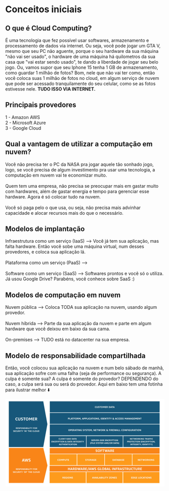 # Conceitos iniciais

## O que é Cloud Computing?
É uma tecnologia que fez possível usar softwares, armazenamento e processamento de dados via internet. Ou seja, você pode jogar um GTA V, mesmo que seu PC não aguente, porque o seu hardware da sua máquina "não vai ser usado", 
o hardware de uma máquina há quilometros da sua casa que "vai estar sendo usado", te dando a liberdade de jogar seu belo jogo. Ou, vamos supor que seu Iphone 15 tenha 1 GB de armazenamento, como guardar 1 milhão de fotos?
 Bom, nele que não vai ter como, então você coloca suas 1 milhão de fotos no cloud, em algum serviço de nuvem que pode ser acessado tranquilamente do seu celular, como se as fotos estivesse nele. <b>TUDO ISSO VIA INTERNET.</b>

 ## Principais provedores
  1 - Amazon AWS <br>
  2 - Microsoft Azure <br>
  3 - Google Cloud

## Qual a vantagem de utilizar a computação em nuvem?
Você não precisa ter o PC da NASA pra jogar aquele tão sonhado jogo, logo, se você precisa de algum investimento pra usar uma tecnologia, a computação em nuvem vai te economizar muito. <br> <br>
Quem tem uma empresa, não precisa se preocupar mais em gastar muito com hardwares, além de gastar energia e tempo para gerenciar esse hardware. Agora é só colocar tudo na nuvem.<br> <br>
Você só paga pelo o que usa, ou seja, não precisa mais advinhar capacidade e alocar recursos mais do que o necessário. 

## Modelos de implantação

Infraestrutura como um serviço (IaaS) --> Você já tem sua aplicação, mas falta hardware. Então você sobe uma máquina virtual, num desses provedores, e coloca sua aplicação lá. <br> <br>
Plataforma como um serviço (PaaS) --> <br> <br>
Software como um serviço (SaaS) --> Softwares prontos e você só o utiliza. Já usou Google Drive? Parabéns, você conhece sobre SaaS :)

## Modelos de computação em nuvem

Nuvem pública --> Coloca TODA sua aplicação na nuvem, usando algum provedor. <br> <br>
Nuvem híbrida --> Parte da sua aplicação da nuvem e parte em algum hardware que você deixou em baixo da sua cama. <br> <br>
On-premises --> TUDO está no datacenter na sua empresa.

## Modelo de responsabilidade compartilhada

Então, você colocou sua aplicação na nuvem e num belo sábado de manhã, sua aplicação sofre com uma falha (seja de performance ou segurança). A culpa é somente sua? A culpa é somente do provedor? DEPENDENDO do caso, a culpa será sua ou será do provedor. Aqui em baixo tem uma fotinha para ilustrar melhor ⬇️

![Foto de responsabilidade compartilhada](imagens/responsabilidades_cloud.jpg)

